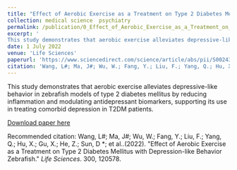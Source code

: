 ```yaml
---
title: "Effect of Aerobic Exercise as a Treatment on Type 2 Diabetes Mellitus with Depression-like Behavior Zebrafish"
collection: medical science  psychiatry
permalink: /publication/0_Effect_of_Aerobic_Exercise_as_a_Treatment_on_Type_2_Diabetes_Mellitus_with_Depression-like_Behavior_Zebrafish
excerpt: '
This study demonstrates that aerobic exercise alleviates depressive-like behavior in zebrafish models of type 2 diabetes mellitus by reducing inflammation and modulating antidepressant biomarkers, supporting its use in treating comorbid depression in T2DM patients.'
date: 1 July 2022
venue: 'Life Sciences'
paperurl: 'https://www.sciencedirect.com/science/article/abs/pii/S0024320522002788?via%3Dihub'
citation: 'Wang, L#; Ma, J#; Wu, W.; Fang, Y.; Liu, F.; Yang, Q.; Hu, X.; Gu, X.; He, Z.; Sun, D *; et al..(2022). &quot;Effect of Aerobic Exercise as a Treatment on Type 2 Diabetes Mellitus with Depression-like Behavior Zebrafish.&quot; <i>Life Sciences</i>. 300, 120578.'
---
```

This study demonstrates that aerobic exercise alleviates depressive-like behavior in zebrafish models of type 2 diabetes mellitus by reducing inflammation and modulating antidepressant biomarkers, supporting its use in treating comorbid depression in T2DM patients.

[Download paper here](https://www.sciencedirect.com/science/article/abs/pii/S0024320522002788?via%3Dihub)


Recommended citation: Wang, L#; Ma, J#; Wu, W.; Fang, Y.; Liu, F.; Yang, Q.; Hu, X.; Gu, X.; He, Z.; Sun, D *; et al..(2022). &quot;Effect of Aerobic Exercise as a Treatment on Type 2 Diabetes Mellitus with Depression-like Behavior Zebrafish.&quot; <i>Life Sciences</i>. 300, 120578.
